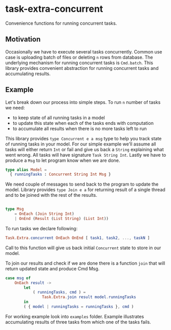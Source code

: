 # task-extra-concurrent

Convenience functions for running concurrent tasks.

## Motivation

Occasionally we have to execute several tasks concurrently. Common use case is uploading batch of files or deleting `n` rows from database. The underlying mechanism for running concurrent tasks is `Cmd.batch`.
This library provides convenient abstraction for running concurrent tasks and accumulating results.


## Example 
Let's break down our process into simple steps. To run `n` number of tasks we need:
* to keep state of all running tasks in a model 
* to update this state when each of the tasks ends with computation
* to accumulate all results when there is no more tasks left to run

This library provides `type Concurrent e a msg` type to help you track state of running tasks in your model. 
For our simple example we'll assume all tasks will either return `Int` or fail and give us back a `String` explaining what went wrong. All tasks will have signature `Task String Int`. Lastly we have to produce a `Msg` to let program know when we are done. 

```elm
type alias Model =
  { runningTasks : Concurrent String Int Msg }
```

We need couple of messages to send back to the program to update the model. Library provides `type Join e a` for returning result of a single thread and to be joined with the rest of the results.

```elm

type Msg
    = OnEach (Join String Int)
    | OnEnd (Result (List String) (List Int))
```

To run tasks we declare following:

```elm 
Task.Extra.concurrent OnEach OnEnd [ task1, task2, ..., taskN ]
```

Call to this function will give us back initial `Concurrent` state to store in our model.

To join our results and check if we are done there is a function `join` that will return updated state and produce Cmd Msg.

```elm
case msg of
    OnEach result -> 
        let 
            ( runningTasks, cmd ) = 
                Task.Extra.join result model.runningTasks
        in 
        ( { model | runningTasks = runningTasks }, cmd )
```

For working example look into `examples` folder. Example illustrates accumulating results of three tasks from which one of the tasks fails.